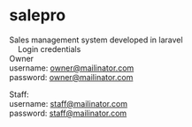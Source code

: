 # salepro
 Sales management system developed in laravel\
 &nbsp;
&nbsp;
Login credentials\
Owner\
username: 	owner@mailinator.com\
password:	owner@mailinator.com

Staff:\
username:	staff@mailinator.com\
password:	staff@mailinator.com
